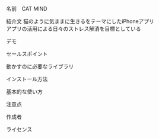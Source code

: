 名前　CAT MIND

紹介文
猫のように気ままに生きるをテーマにしたiPhoneアプリ\
アプリの活用による日々のストレス解消を目標としている

デモ

セールスポイント

動かすのに必要なライブラリ

インストール方法

基本的な使い方

注意点

作成者


ライセンス
